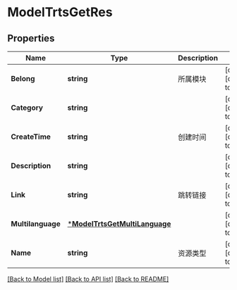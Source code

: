 # ModelTrtsGetRes

## Properties
Name | Type | Description | Notes
------------ | ------------- | ------------- | -------------
**Belong** | **string** | 所属模块 | [optional] [default to null]
**Category** | **string** |  | [optional] [default to null]
**CreateTime** | **string** | 创建时间 | [optional] [default to null]
**Description** | **string** |  | [optional] [default to null]
**Link** | **string** | 跳转链接 | [optional] [default to null]
**Multilanguage** | [***ModelTrtsGetMultiLanguage**](model.TrtsGetMultiLanguage.md) |  | [optional] [default to null]
**Name** | **string** | 资源类型 | [optional] [default to null]

[[Back to Model list]](../README.md#documentation-for-models) [[Back to API list]](../README.md#documentation-for-api-endpoints) [[Back to README]](../README.md)


